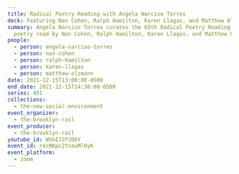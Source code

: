 ```yaml
---
title: Radical Poetry Reading with Angela Narciso Torres
deck: Featuring Nan Cohen, Ralph Hamilton, Karen Llagas, and Matthew Olzmann
summary: Angela Narciso Torres curates the 65th Radical Poetry Reading featuring
  poetry read by Nan Cohen, Ralph Hamilton, Karen Llagas, and Matthew Olzmann.
people:
  - person: angela-narciso-torres
  - person: nan-cohen
  - person: ralph-hamilton
  - person: karen-llagas
  - person: matthew-olzmann
date: 2021-12-15T13:00:00-0500
end_date: 2021-12-15T14:30:00-0500
series: 451
collections:
  - the-new-social-environment
event_organizer:
  - the-brooklyn-rail
event_producer:
  - the-brooklyn-rail
youtube_id: WVmIJ2PJDbY
event_id: recNKpc2tnauMl0yK
event_platform:
  - zoom
---
```

